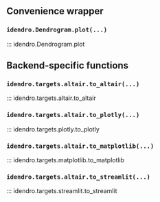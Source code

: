 ## Convenience wrapper

### `idendro.Dendrogram.plot(...)`

::: idendro.Dendrogram.plot

## Backend-specific functions

### `idendro.targets.altair.to_altair(...)`
::: idendro.targets.altair.to_altair

### `idendro.targets.altair.to_plotly(...)`
::: idendro.targets.plotly.to_plotly

### `idendro.targets.altair.to_matplotlib(...)`
::: idendro.targets.matplotlib.to_matplotlib

### `idendro.targets.altair.to_streamlit(...)`
::: idendro.targets.streamlit.to_streamlit
